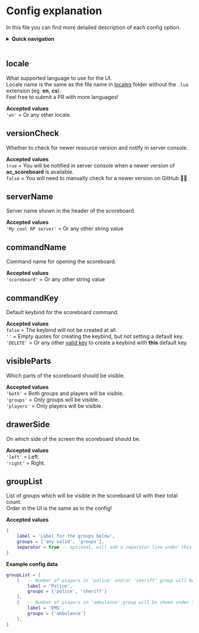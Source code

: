 # Config explanation
In this file you can find more detailed description of each config option.  

<details>
<summary><b>Quick navigation</b></summary>

- [locale](#locale)
- [versionCheck](#versioncheck)
- [serverName](#servername)
- [commandName](#commandname)
- [commandKey](#commandkey)
- [visibleParts](#visibleparts)
- [drawerSide](#drawerside)
- [groupList](#grouplist)
</details>

<br>

## locale
What supported language to use for the UI.  
Locale name is the same as the file name in [locales](../locales) folder without the `.lua` extension (eg. **en**, **cs**).  
Feel free to submit a PR with more languages!

**Accepted values**  
`'en'` = Or any other locale.



## versionCheck
Whether to check for newer resource version and notify in server console.

**Accepted values**  
`true` = You will be notified in server console when a newer version of **ac_scoreboard** is available.  
`false` = You will need to manually check for a newer version on GitHub 👎🏽



## serverName
Server name shown in the header of the scoreboard.

**Accepted values**  
`'My cool RP server'` = Or any other string value



## commandName
Command name for opening the scoreboard.

**Accepted values**  
`'scoreboard'` = Or any other string value



## commandKey
Default keybind for the scoreboard command.

**Accepted values**  
`false` = The keybind will not be created at all.  
`''` = Empty quotes for creating the keybind, but not setting a default key.   
`'DELETE'` = Or any other [valid key](https://docs.fivem.net/docs/game-references/input-mapper-parameter-ids/keyboard) to create a keybind with **this** default key.



## visibleParts
Which parts of the scoreboard should be visible.

**Accepted values**  
`'both'` = Both groups and players will be visible.  
`'groups'` = Only groups will be visible.  
`'players'` = Only players will be visible.



## drawerSide
On which side of the screen the scoreboard should be.

**Accepted values**  
`'left'` = Left.  
`'right'` = Right.



## groupList
List of groups which will be visible in the scoreboard UI with their total count.  
Order in the UI is the same as in the config!

**Accepted values**  
```lua
{
    label = 'Label for the groups below',
    groups = {'any valid', 'groups'},
    separator = true -- optional, will add a separator line under this group
}
```

**Example config data**
```lua
groupList = {
    {   -- Number of players in 'police' and/or 'sheriff' group will be shown under the 'Police' label.
        label = 'Police',
        groups = {'police', 'sheriff'}
    },
    {   -- Number of players in 'ambulance' group will be shown under the 'EMS' label.
        label = 'EMS',
        groups = {'ambulance'}
    },
}
```